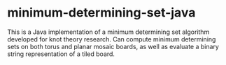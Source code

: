 # minimum-determining-set-java
This is a Java implementation of a minimum determining set algorithm developed for knot theory research. 
Can compute minimum determining sets on both torus and planar mosaic boards, as well as evaluate a binary string representation of a tiled board.
